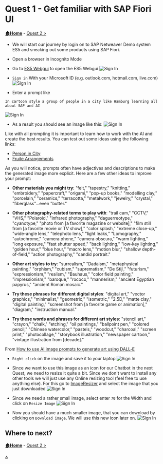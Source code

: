  # Quest 1 - Get familiar with SAP Fiori UI

**[🏠Home](../README.md)** - [ Quest 2 >](quest2.md)


* We will start our journey by login on to SAP Netweaver Demo system ES5 and sneaking out some products using SAP Fiori. 
  

* Open a browser in Incognito Mode

* Go to [ES5 Webgui](https://sapes5.sapdevcenter.com/sap/bc/gui/sap/its/webgui) to open the ES5 Webgui
![Sign In](../media/quest1/01-SignInDesigner.png)




* `Sign in` With your Microsoft ID (e.g. outlook.com, hotmail.com, live.com)
![Sign In](../media/quest1/02-OutlookUser.png)


* Enter a prompt like 
```
In cartoon style a group of people in a city like Hamburg learning all about SAP and AI
```
![Sign In](../media/quest1/03-EnterPrompt.png)

* As a result you should see an image like this:
![Sign In](../media/quest1/04-GeneratedImage.png)


Like with all prompting it is important to learn how to work with the AI and create the best results. 
You can test out some ideas using the following links:

- [Person in City](https://designer.microsoft.com/image-creator?p=A+business+[woman]+learning+all+about+SAP+and+AI+in+a+city+like+[Hamburg],+detailed+[pencil]+sketch.+The+image+should+be+reusable+for+the+icon+of+a+chatbot)
- [Fruite Arrangements](https://designer.microsoft.com/image-creator?p=A+photorealistic+image+of+%5Bfruit%5D+arranged+to+look+like+the+shape+of+%5Ba+disney+castle%5D.+The+food+should+be+creativity+assembled+to+mimic+the+%5Bscene+from+the+disney+castle%5D.+The+image+should+be+colorful+and+appealing)

 
As you will notice, prompts often have adjectives and descriptions to make the generated image more explicit. Here are a few other ideas to improve your prompt: 
 
* **Other materials you might try**: "felt," "tapestry," "knitting," "embroidery," "papercraft," "origami," "pop-up books," "modelling clay," "porcelain," "ceramics," "terracotta," "metalwork," "jewelry," "crystal," "fiberglass"…even "butter."

* **Other photography-related terms to play with**: "trail cam," "CCTV," "VHS," "Polaroid," "infrared photography," "daguerreotype," "cyanotype," "photo from [a favorite magazine or website]," "film still from [a favorite movie or TV show]," "color splash," "extreme close-up," "wide-angle lens," "telephoto lens," "light leaks," "Lomography," "autochrome," "camera phone," "camera obscura," "warm lighting," "long exposure," "fast shutter speed," "back lighting," "low-key lighting," "golden hour," "blue hour," "macro lens," "motion blur," "shallow depth-of-field," "action photography," "candid portrait."

* **Other art styles to try**: "surrealism," "Dadaism," "metaphysical painting," "orphism," "cubism," "suprematism," "De Stijl," "futurism," "expressionism," "realism," "Bauhaus," "color field painting," "impressionism," "baroque," "rococo," "mannerism," "ancient Egyptian papyrus," "ancient Roman mosaic."

* **Try these phrases for different digital styles**: "digital art," "vector graphics," "minimalist," "geometric," "isometric," "2.5D," "matte clay," "digital painting," "screenshot from [a favorite game or animation]," "diagram," "instruction manual."

* **Try these words and phrases for different art styles**: "stencil art," "crayon," "chalk," "etching," "oil paintings," "ballpoint pen," "colored pencil," "Chinese watercolor," "pastels," "woodcut," "charcoal," "screen print," "photocollage," "storybook illustration," "newspaper cartoon," "vintage illustration from [decade]."

From [How to use AI image prompts to generate art using DALL‑E](https://create.microsoft.com/en-us/learn/articles/how-to-image-prompts-dall-e-ai)

* `Right click` on the image and save it to your laptop
![Sign In](../media/quest1/05-SaveImage.png)

* Since we want to use this image as an icon for our Chatbot in the next Quest, we need to resize it quite a bit. Since we don't want to install any other tools we will just use any Online resizing tool (feel free to use anything else). For this go to [ImageResizer](https://imageresizer.com/) and select the image that you just downloaded
![Sign In](../media/quest1/06-ImageResizer.png)


* Since we need a rather small image, select enter `70` for the Width and click on `Resize Image` 
![Sign In](../media/quest1/06a-Resize.png)

* Now you should have a much smaller image, that you can download by clicking on `Download image`. We will use this new icon later on. 
![Sign In](../media/quest1/07-Download70.png)


## Where to next?

**[🏠Home](../README.md)** - [ Quest 2 >](quest2.md)

[🔝](#)
